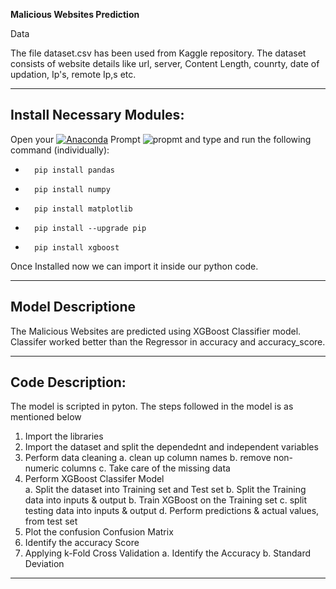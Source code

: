 **Malicious Websites Prediction**

Data

The file dataset.csv has been used from Kaggle repository. The dataset consists of website details like url, server, Content Length, counrty, date of updation, Ip's, remote Ip,s etc.

---


## Install Necessary Modules:

Open your [![Anaconda](https://img.shields.io/badge/Anaconda-342B029.svg?&style=flate&logo=anaconda&logoColor=white)](https://www.anaconda.com/products/individual) Prompt <img alt="propmt" src="https://img.shields.io/badge/-__-000000?style=flat-square&logo=Plex&logoColor=white"> and type and run the following command (individually):

 -       pip install pandas
       
 -       pip install numpy  
 
 -       pip install matplotlib
 
 -       pip install --upgrade pip
 
 -       pip install xgboost

Once Installed now we can import it inside our python code.

---

## Model Descriptione 

The Malicious Websites are predicted using XGBoost Classifier model. Classifer worked better than the Regressor in accuracy and accuracy_score. 

---

## Code Description:

The model is scripted in pyton. The steps followed in the model is as mentioned below

1. Import the libraries
2. Import the dataset and split the dependednt and independent variables
3. Perform data cleaning
   a. clean up column names
   b. remove non-numeric columns
   c. Take care of the missing data
4. Perform XGBoost Classifer Model  
   a. Split the dataset into Training set and Test set
   b. Split the Training data into inputs & output
   b. Train XGBoost on the Training set
   c. split testing data into inputs & output
   d. Perform predictions & actual values, from test set
5. Plot the confusion Confusion Matrix
6. Identify the accuracy Score
7. Applying k-Fold Cross Validation
   a. Identify the Accuracy 
   b. Standard Deviation
---
